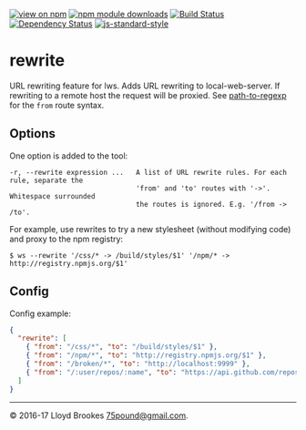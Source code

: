 [![view on npm](https://img.shields.io/npm/v/lws-rewrite.svg)](https://www.npmjs.org/package/lws-rewrite)
[![npm module downloads](https://img.shields.io/npm/dt/lws-rewrite.svg)](https://www.npmjs.org/package/llws-rewrite)
[![Build Status](https://travis-ci.org/lwsjs/rewrite.svg?branch=master)](https://travis-ci.org/lwsjs/rewrite)
[![Dependency Status](https://david-dm.org/lwsjs/rewrite.svg)](https://david-dm.org/lwsjs/rewrite)
[![js-standard-style](https://img.shields.io/badge/code%20style-standard-brightgreen.svg)](https://github.com/feross/standard)

# rewrite

URL rewriting feature for lws. Adds URL rewriting to local-web-server. If rewriting to a remote host the request will be proxied. See [path-to-regexp](https://github.com/pillarjs/path-to-regexp#parameters) for the `from` route syntax.

## Options

One option is added to the tool:

```
-r, --rewrite expression ...   A list of URL rewrite rules. For each rule, separate the
                               'from' and 'to' routes with '->'. Whitespace surrounded
                               the routes is ignored. E.g. '/from -> /to'.
```

For example, use rewrites to try a new stylesheet (without modifying code) and proxy to the npm registry:

```
$ ws --rewrite '/css/* -> /build/styles/$1' '/npm/* -> http://registry.npmjs.org/$1'
```

## Config

Config example:

```json
{
  "rewrite": [
    { "from": "/css/*", "to": "/build/styles/$1" },
    { "from": "/npm/*", "to": "http://registry.npmjs.org/$1" },
    { "from": "/broken/*", "to": "http://localhost:9999" },
    { "from": "/:user/repos/:name", "to": "https://api.github.com/repos/:user/:name" }
  ]
}
```

* * *

&copy; 2016-17 Lloyd Brookes <75pound@gmail.com>.
